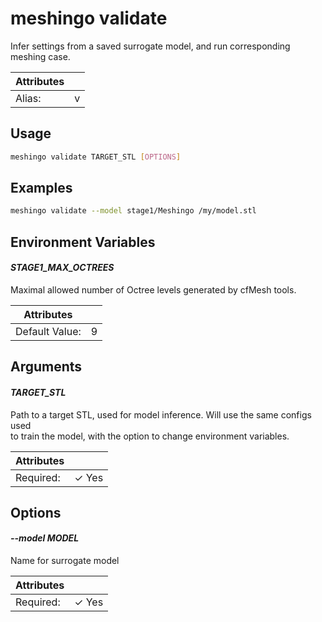 # meshingo validate

Infer settings from a saved surrogate model, and run corresponding meshing case.

| Attributes       | &nbsp;
|------------------|-------------
| Alias:           | v

## Usage

```bash
meshingo validate TARGET_STL [OPTIONS]
```

## Examples

```bash
meshingo validate --model stage1/Meshingo /my/model.stl
```

## Environment Variables

#### *STAGE1_MAX_OCTREES*

Maximal allowed number of Octree levels generated by cfMesh tools.

| Attributes      | &nbsp;
|-----------------|-------------
| Default Value:  | 9

## Arguments

#### *TARGET_STL*

Path to a target STL, used for model inference. Will use the same configs used  
to train the model, with the option to change environment variables.  


| Attributes      | &nbsp;
|-----------------|-------------
| Required:       | ✓ Yes

## Options

#### *--model MODEL*

Name for surrogate model

| Attributes      | &nbsp;
|-----------------|-------------
| Required:       | ✓ Yes



